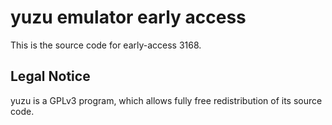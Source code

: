 yuzu emulator early access
=============

This is the source code for early-access 3168.

## Legal Notice

yuzu is a GPLv3 program, which allows fully free redistribution of its source code.
